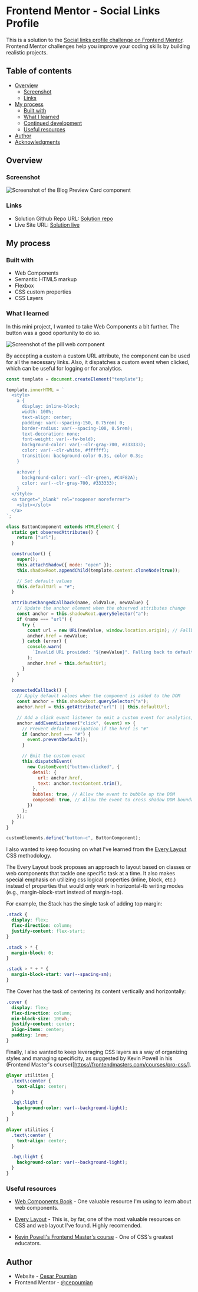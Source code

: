 # Frontend Mentor - Social Links Profile

This is a solution to the [Social links profile challenge on Frontend Mentor](https://www.frontendmentor.io/challenges/social-links-profile-UG32l9m6dQ). Frontend Mentor challenges help you improve your coding skills by building realistic projects.

## Table of contents

- [Overview](#overview)
  - [Screenshot](#screenshot)
  - [Links](#links)
- [My process](#my-process)
  - [Built with](#built-with)
  - [What I learned](#what-i-learned)
  - [Continued development](#continued-development)
  - [Useful resources](#useful-resources)
- [Author](#author)
- [Acknowledgments](#acknowledgments)

## Overview

### Screenshot

![Screenshot of the Blog Preview Card component](./assets/images/screenshot.png)

### Links

- Solution Github Repo URL: [Solution repo](https://github.com/cepoumian/social-links-profile)
- Live Site URL: [Solution live](https://cepo-social-links-profile.netlify.app/)

## My process

### Built with

- Web Components
- Semantic HTML5 markup
- Flexbox
- CSS custom properties
- CSS Layers

### What I learned

In this mini project, I wanted to take Web Components a bit further. The button was a good oportunity to do so.

![Screenshot of the pill web component](./assets/images/pill.png)

By accepting a custom a custom URL attribute, the component can be used for all the necessary links. Also, it dispatches a custom event when clicked, which can be useful for logging or for analytics.

```js
const template = document.createElement("template");

template.innerHTML = `
  <style>
    a {
      display: inline-block;
      width: 100%;
      text-align: center;
      padding: var(--spacing-150, 0.75rem) 0;
      border-radius: var(--spacing-100, 0.5rem);
      text-decoration: none;
      font-weight: var(--fw-bold);
      background-color: var(--clr-gray-700, #333333);
      color: var(--clr-white, #ffffff);
      transition: background-color 0.3s, color 0.3s;
    }

    a:hover {
      background-color: var(--clr-green, #C4F82A);
      color: var(--clr-gray-700, #333333);
    }
  </style>
  <a target="_blank" rel="noopener noreferrer">
    <slot></slot>
  </a>
`;

class ButtonComponent extends HTMLElement {
  static get observedAttributes() {
    return ["url"];
  }

  constructor() {
    super();
    this.attachShadow({ mode: "open" });
    this.shadowRoot.appendChild(template.content.cloneNode(true));

    // Set default values
    this.defaultUrl = "#";
  }

  attributeChangedCallback(name, oldValue, newValue) {
    // Update the anchor element when the observed attributes change
    const anchor = this.shadowRoot.querySelector("a");
    if (name === "url") {
      try {
        const url = new URL(newValue, window.location.origin); // Fallback url
        anchor.href = newValue;
      } catch (error) {
        console.warn(
          `Invalid URL provided: "${newValue}". Falling back to default.`
        );
        anchor.href = this.defaultUrl;
      }
    }
  }

  connectedCallback() {
    // Apply default values when the component is added to the DOM
    const anchor = this.shadowRoot.querySelector("a");
    anchor.href = this.getAttribute("url") || this.defaultUrl;

    // Add a click event listener to emit a custom event for analytics, logging, etc.
    anchor.addEventListener("click", (event) => {
      // Prevent default navigation if the href is "#"
      if (anchor.href === "#") {
        event.preventDefault();
      }

      // Emit the custom event
      this.dispatchEvent(
        new CustomEvent("button-clicked", {
          detail: {
            url: anchor.href,
            text: anchor.textContent.trim(),
          },
          bubbles: true, // Allow the event to bubble up the DOM
          composed: true, // Allow the event to cross shadow DOM boundaries
        })
      );
    });
  }
}

customElements.define("button-c", ButtonComponent);
```

I also wanted to keep focusing on what I've learned from the [Every Layout](https://every-layout.dev/) CSS methodology.

The Every Layout book proposes an approach to layout based on classes or web components that tackle one specific task at a time. It also makes special emphasis on utilizing css logical properties (inline, block, etc.) instead of properties that would only work in horizontal-tb writing modes (e.g., margin-block-start instead of margin-top).

For example, the Stack has the single task of adding top margin:

```css
.stack {
  display: flex;
  flex-direction: column;
  justify-content: flex-start;
}

.stack > * {
  margin-block: 0;
}

.stack > * + * {
  margin-block-start: var(--spacing-sm);
}
```

The Cover has the task of centering its content vertically and horizontally:

```css
.cover {
  display: flex;
  flex-direction: column;
  min-block-size: 100vh;
  justify-content: center;
  align-items: center;
  padding: 1rem;
}
```

Finally, I also wanted to keep leveraging CSS layers as a way of organizing styles and managing specificity, as suggested by Kevin Powell in his (Frontend Master's course)[https://frontendmasters.com/courses/pro-css/].

```css
@layer utilities {
  .text\:center {
    text-align: center;
  }

  .bg\:light {
    background-color: var(--background-light);
  }
}
```

```css
@layer utilities {
  .text\:center {
    text-align: center;
  }

  .bg\:light {
    background-color: var(--background-light);
  }
}
```

### Useful resources

- [Web Components Book](https://coryrylan.gumroad.com/l/web-component-essentials?layout=profile) - One valuable resource I'm using to learn about web components.

- [Every Layout](https://www.example.com) - This is, by far, one of the most valuable resources on CSS and web layout I've found. Highly recomended.

- [Kevin Powell's Frontend Master's course](https://frontendmasters.com/courses/pro-css/) - One of CSS's greatest educators.

## Author

- Website - [Cesar Poumian](https://github.com/cepoumian)
- Frontend Mentor - [@cepoumian](https://www.frontendmentor.io/profile/cepoumian)
